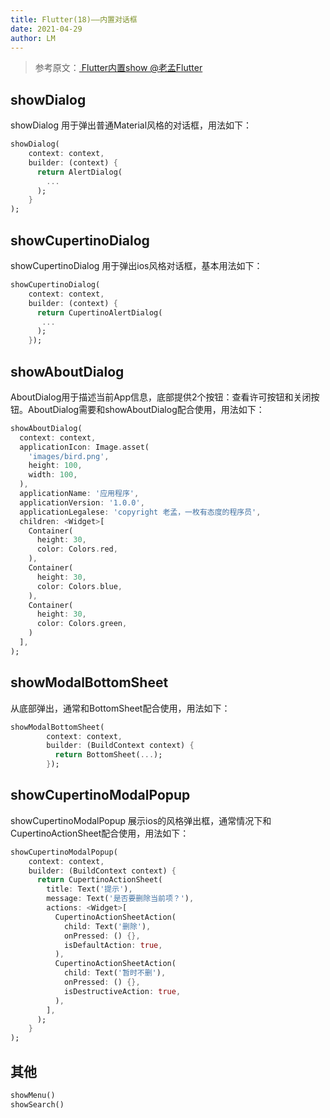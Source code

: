 ```yaml
---
title: Flutter(18)——内置对话框
date: 2021-04-29
author: LM
---
```


> 参考原文：[ Flutter内置show @老孟Flutter ](https://www.imooc.com/article/302188)

## showDialog

showDialog 用于弹出普通Material风格的对话框，用法如下：

```dart
showDialog(
    context: context,
    builder: (context) {
      return AlertDialog(
        ...
      );
    }
);
```

## showCupertinoDialog

showCupertinoDialog 用于弹出ios风格对话框，基本用法如下：

```dart
showCupertinoDialog(
    context: context,
    builder: (context) {
      return CupertinoAlertDialog(
       ...
      );
    });
```

## showAboutDialog

AboutDialog用于描述当前App信息，底部提供2个按钮：查看许可按钮和关闭按钮。AboutDialog需要和showAboutDialog配合使用，用法如下：

```dart
showAboutDialog(
  context: context,
  applicationIcon: Image.asset(
    'images/bird.png',
    height: 100,
    width: 100,
  ),
  applicationName: '应用程序',
  applicationVersion: '1.0.0',
  applicationLegalese: 'copyright 老孟，一枚有态度的程序员',
  children: <Widget>[
    Container(
      height: 30,
      color: Colors.red,
    ),
    Container(
      height: 30,
      color: Colors.blue,
    ),
    Container(
      height: 30,
      color: Colors.green,
    )
  ],
);
```

## showModalBottomSheet

从底部弹出，通常和BottomSheet配合使用，用法如下：

```dart
showModalBottomSheet(
        context: context,
        builder: (BuildContext context) {
          return BottomSheet(...);
        });
```

## showCupertinoModalPopup

showCupertinoModalPopup 展示ios的风格弹出框，通常情况下和CupertinoActionSheet配合使用，用法如下：

```dart
showCupertinoModalPopup(
    context: context,
    builder: (BuildContext context) {
      return CupertinoActionSheet(
        title: Text('提示'),
        message: Text('是否要删除当前项？'),
        actions: <Widget>[
          CupertinoActionSheetAction(
            child: Text('删除'),
            onPressed: () {},
            isDefaultAction: true,
          ),
          CupertinoActionSheetAction(
            child: Text('暂时不删'),
            onPressed: () {},
            isDestructiveAction: true,
          ),
        ],
      );
    }
);
```

## 其他

```dart
showMenu()
showSearch()
```